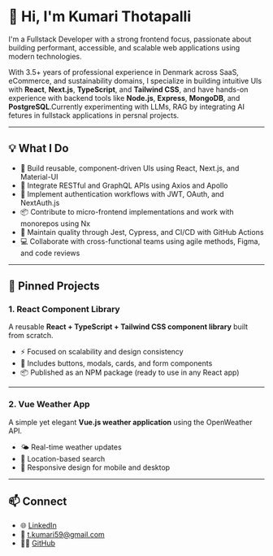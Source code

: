 # 👋 Hi, I'm Kumari Thotapalli

I'm a Fullstack Developer with a strong frontend focus, passionate about building performant, accessible, and scalable web applications using modern technologies.

With 3.5+ years of professional experience in Denmark across SaaS, eCommerce, and sustainability domains, I specialize in building intuitive UIs with **React**, **Next.js**, **TypeScript**, and **Tailwind CSS**, and have hands-on experience with backend tools like **Node.js**, **Express**, **MongoDB**, and **PostgreSQL**.Currently experimenting with LLMs, RAG by integrating AI fetures in fullstack applications in persnal projects.

---

## 💡 What I Do

- 🧩 Build reusable, component-driven UIs using React, Next.js, and Material-UI
- 🔄 Integrate RESTful and GraphQL APIs using Axios and Apollo
- 🔐 Implement authentication workflows with JWT, OAuth, and NextAuth.js
- 📦 Contribute to micro-frontend implementations and work with monorepos using Nx
- 🧪 Maintain quality through Jest, Cypress, and CI/CD with GitHub Actions
- 💻 Collaborate with cross-functional teams using agile methods, Figma, and code reviews

---

## 📌 Pinned Projects

### 1. React Component Library  
A reusable **React + TypeScript + Tailwind CSS component library** built from scratch.  
- ⚡ Focused on scalability and design consistency  
- 🎨 Includes buttons, modals, cards, and form components  
- 📦 Published as an NPM package (ready to use in any React app)

---

### 2. Vue Weather App  
A simple yet elegant **Vue.js weather application** using the OpenWeather API.  
- 🌤️ Real-time weather updates  
- 📍 Location-based search  
- 📱 Responsive design for mobile and desktop

---

## 📫 Connect
- 🌐 [LinkedIn](https://linkedin.com/in/tkumari)
- 📧 t.kumari59@gmail.com
- 🧑‍💻 [GitHub](https://github.com/kumarith)
